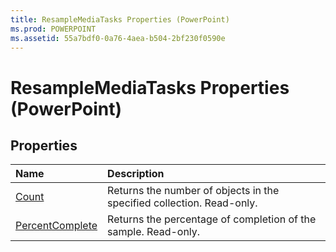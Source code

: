 ```yaml
---
title: ResampleMediaTasks Properties (PowerPoint)
ms.prod: POWERPOINT
ms.assetid: 55a7bdf0-0a76-4aea-b504-2bf230f0590e
---
```



# ResampleMediaTasks Properties (PowerPoint)

## Properties



|**Name**|**Description**|
|:-----|:-----|
|[Count](resamplemediatasks-count-property-powerpoint.md)|Returns the number of objects in the specified collection. Read-only.|
|[PercentComplete](resamplemediatasks-percentcomplete-property-powerpoint.md)|Returns the percentage of completion of the sample. Read-only.|


